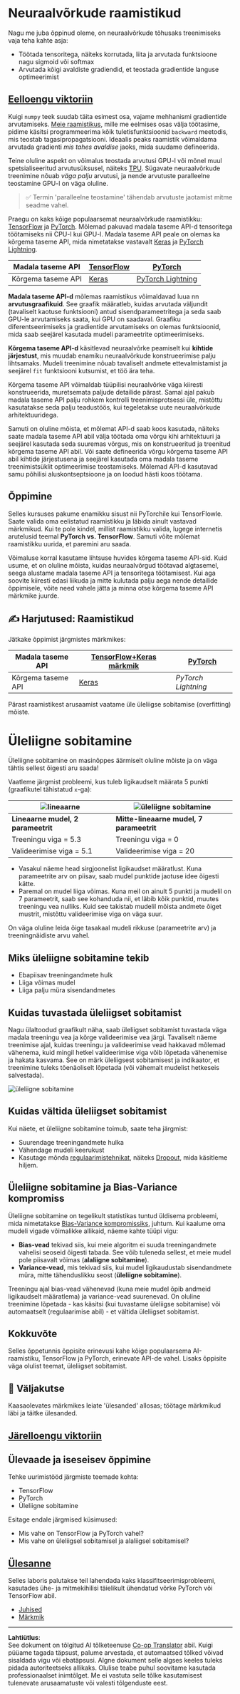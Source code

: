 <!--
CO_OP_TRANSLATOR_METADATA:
{
  "original_hash": "ddd216f558a255260a9374008002c971",
  "translation_date": "2025-10-11T11:32:35+00:00",
  "source_file": "lessons/3-NeuralNetworks/05-Frameworks/README.md",
  "language_code": "et"
}
-->
# Neuraalvõrkude raamistikud

Nagu me juba õppinud oleme, on neuraalvõrkude tõhusaks treenimiseks vaja teha kahte asja:

* Töötada tensoritega, näiteks korrutada, liita ja arvutada funktsioone nagu sigmoid või softmax
* Arvutada kõigi avaldiste gradiendid, et teostada gradientide languse optimeerimist

## [Eelloengu viktoriin](https://ff-quizzes.netlify.app/en/ai/quiz/9)

Kuigi `numpy` teek suudab täita esimest osa, vajame mehhanismi gradientide arvutamiseks. [Meie raamistikus](../04-OwnFramework/OwnFramework.ipynb), mille me eelmises osas välja töötasime, pidime käsitsi programmeerima kõik tuletisfunktsioonid `backward` meetodis, mis teostab tagasipropagatsiooni. Ideaalis peaks raamistik võimaldama arvutada gradienti *mis tahes avaldise* jaoks, mida suudame defineerida.

Teine oluline aspekt on võimalus teostada arvutusi GPU-l või mõnel muul spetsialiseeritud arvutusüksusel, näiteks [TPU](https://en.wikipedia.org/wiki/Tensor_Processing_Unit). Sügavate neuraalvõrkude treenimine nõuab *väga palju* arvutusi, ja nende arvutuste paralleelne teostamine GPU-l on väga oluline.

> ✅ Termin 'paralleelne teostamine' tähendab arvutuste jaotamist mitme seadme vahel.

Praegu on kaks kõige populaarsemat neuraalvõrkude raamistikku: [TensorFlow](http://TensorFlow.org) ja [PyTorch](https://pytorch.org/). Mõlemad pakuvad madala taseme API-d tensoritega töötamiseks nii CPU-l kui GPU-l. Madala taseme API peale on olemas ka kõrgema taseme API, mida nimetatakse vastavalt [Keras](https://keras.io/) ja [PyTorch Lightning](https://pytorchlightning.ai/).

Madala taseme API | [TensorFlow](http://TensorFlow.org) | [PyTorch](https://pytorch.org/)
------------------|-------------------------------------|--------------------------------
Kõrgema taseme API| [Keras](https://keras.io/) | [PyTorch Lightning](https://pytorchlightning.ai/)

**Madala taseme API-d** mõlemas raamistikus võimaldavad luua nn **arvutusgraafikuid**. See graafik määratleb, kuidas arvutada väljundit (tavaliselt kaotuse funktsiooni) antud sisendparameetritega ja seda saab GPU-le arvutamiseks saata, kui GPU on saadaval. Graafiku diferentseerimiseks ja gradientide arvutamiseks on olemas funktsioonid, mida saab seejärel kasutada mudeli parameetrite optimeerimiseks.

**Kõrgema taseme API-d** käsitlevad neuraalvõrke peamiselt kui **kihtide järjestust**, mis muudab enamiku neuraalvõrkude konstrueerimise palju lihtsamaks. Mudeli treenimine nõuab tavaliselt andmete ettevalmistamist ja seejärel `fit` funktsiooni kutsumist, et töö ära teha.

Kõrgema taseme API võimaldab tüüpilisi neuraalvõrke väga kiiresti konstrueerida, muretsemata paljude detailide pärast. Samal ajal pakub madala taseme API palju rohkem kontrolli treenimisprotsessi üle, mistõttu kasutatakse seda palju teadustöös, kui tegeletakse uute neuraalvõrkude arhitektuuridega.

Samuti on oluline mõista, et mõlemat API-d saab koos kasutada, näiteks saate madala taseme API abil välja töötada oma võrgu kihi arhitektuuri ja seejärel kasutada seda suuremas võrgus, mis on konstrueeritud ja treenitud kõrgema taseme API abil. Või saate defineerida võrgu kõrgema taseme API abil kihtide järjestusena ja seejärel kasutada oma madala taseme treenimistsüklit optimeerimise teostamiseks. Mõlemad API-d kasutavad samu põhilisi aluskontseptsioone ja on loodud hästi koos töötama.

## Õppimine

Selles kursuses pakume enamikku sisust nii PyTorchile kui TensorFlowle. Saate valida oma eelistatud raamistikku ja läbida ainult vastavad märkmikud. Kui te pole kindel, millist raamistikku valida, lugege internetis arutelusid teemal **PyTorch vs. TensorFlow**. Samuti võite mõlemat raamistikku uurida, et paremini aru saada.

Võimaluse korral kasutame lihtsuse huvides kõrgema taseme API-sid. Kuid usume, et on oluline mõista, kuidas neuraalvõrgud töötavad algtasemel, seega alustame madala taseme API ja tensoritega töötamisest. Kui aga soovite kiiresti edasi liikuda ja mitte kulutada palju aega nende detailide õppimisele, võite need vahele jätta ja minna otse kõrgema taseme API märkmike juurde.

## ✍️ Harjutused: Raamistikud

Jätkake õppimist järgmistes märkmikes:

Madala taseme API | [TensorFlow+Keras märkmik](IntroKerasTF.ipynb) | [PyTorch](IntroPyTorch.ipynb)
------------------|-------------------------------------|--------------------------------
Kõrgema taseme API| [Keras](IntroKeras.ipynb) | *PyTorch Lightning*

Pärast raamistikest arusaamist vaatame üle üleliigse sobitamise (overfitting) mõiste.

# Üleliigne sobitamine

Üleliigne sobitamine on masinõppes äärmiselt oluline mõiste ja on väga tähtis sellest õigesti aru saada!

Vaatleme järgmist probleemi, kus tuleb ligikaudselt määrata 5 punkti (graafikutel tähistatud `x`-ga):

![lineaarne](../../../../../translated_images/overfit1.f24b71c6f652e59e6bed7245ffbeaecc3ba320e16e2221f6832b432052c4da43.et.jpg) | ![üleliigne sobitamine](../../../../../translated_images/overfit2.131f5800ae10ca5e41d12a411f5f705d9ee38b1b10916f284b787028dd55cc1c.et.jpg)
-------------------------|--------------------------
**Lineaarne mudel, 2 parameetrit** | **Mitte-lineaarne mudel, 7 parameetrit**
Treeningu viga = 5.3 | Treeningu viga = 0
Valideerimise viga = 5.1 | Valideerimise viga = 20

* Vasakul näeme head sirgjoonelist ligikaudset määratlust. Kuna parameetrite arv on piisav, saab mudel punktide jaotuse idee õigesti kätte.
* Paremal on mudel liiga võimas. Kuna meil on ainult 5 punkti ja mudelil on 7 parameetrit, saab see kohanduda nii, et läbib kõik punktid, muutes treeningu vea nulliks. Kuid see takistab mudelil mõista andmete õiget mustrit, mistõttu valideerimise viga on väga suur.

On väga oluline leida õige tasakaal mudeli rikkuse (parameetrite arv) ja treeningnäidiste arvu vahel.

## Miks üleliigne sobitamine tekib

  * Ebapiisav treeningandmete hulk
  * Liiga võimas mudel
  * Liiga palju müra sisendandmetes

## Kuidas tuvastada üleliigset sobitamist

Nagu ülaltoodud graafikult näha, saab üleliigset sobitamist tuvastada väga madala treeningu vea ja kõrge valideerimise vea järgi. Tavaliselt näeme treenimise ajal, kuidas treeningu ja valideerimise vead hakkavad mõlemad vähenema, kuid mingil hetkel valideerimise viga võib lõpetada vähenemise ja hakata kasvama. See on märk üleliigsest sobitamisest ja indikaator, et treenimine tuleks tõenäoliselt lõpetada (või vähemalt mudelist hetkeseis salvestada).

![üleliigne sobitamine](../../../../../translated_images/Overfitting.408ad91cd90b4371d0a81f4287e1409c359751adeb1ae450332af50e84f08c3e.et.png)

## Kuidas vältida üleliigset sobitamist

Kui näete, et üleliigne sobitamine toimub, saate teha järgmist:

 * Suurendage treeningandmete hulka
 * Vähendage mudeli keerukust
 * Kasutage mõnda [regulaarimistehnikat](../../4-ComputerVision/08-TransferLearning/TrainingTricks.md), näiteks [Dropout](../../4-ComputerVision/08-TransferLearning/TrainingTricks.md#Dropout), mida käsitleme hiljem.

## Üleliigne sobitamine ja Bias-Variance kompromiss

Üleliigne sobitamine on tegelikult statistikas tuntud üldisema probleemi, mida nimetatakse [Bias-Variance kompromissiks](https://en.wikipedia.org/wiki/Bias%E2%80%93variance_tradeoff), juhtum. Kui kaalume oma mudeli vigade võimalikke allikaid, näeme kahte tüüpi vigu:

* **Bias-vead** tekivad siis, kui meie algoritm ei suuda treeningandmete vahelisi seoseid õigesti tabada. See võib tuleneda sellest, et meie mudel pole piisavalt võimas (**alaliigne sobitamine**).
* **Variance-vead**, mis tekivad siis, kui mudel ligikaudustab sisendandmete müra, mitte tähenduslikku seost (**üleliigne sobitamine**).

Treeningu ajal bias-vead vähenevad (kuna meie mudel õpib andmeid ligikaudselt määratlema) ja variance-vead suurenevad. On oluline treenimine lõpetada - kas käsitsi (kui tuvastame üleliigse sobitamise) või automaatselt (regulaarimise abil) - et vältida üleliigset sobitamist.

## Kokkuvõte

Selles õppetunnis õppisite erinevusi kahe kõige populaarsema AI-raamistiku, TensorFlow ja PyTorch, erinevate API-de vahel. Lisaks õppisite väga olulist teemat, üleliigset sobitamist.

## 🚀 Väljakutse

Kaasaolevates märkmikes leiate 'ülesanded' allosas; töötage märkmikud läbi ja täitke ülesanded.

## [Järelloengu viktoriin](https://ff-quizzes.netlify.app/en/ai/quiz/10)

## Ülevaade ja iseseisev õppimine

Tehke uurimistööd järgmiste teemade kohta:

- TensorFlow
- PyTorch
- Üleliigne sobitamine

Esitage endale järgmised küsimused:

- Mis vahe on TensorFlow ja PyTorch vahel?
- Mis vahe on üleliigsel sobitamisel ja alaliigsel sobitamisel?

## [Ülesanne](lab/README.md)

Selles laboris palutakse teil lahendada kaks klassifitseerimisprobleemi, kasutades ühe- ja mitmekihilisi täielikult ühendatud võrke PyTorch või TensorFlow abil.

* [Juhised](lab/README.md)
* [Märkmik](lab/LabFrameworks.ipynb)

---

**Lahtiütlus**:  
See dokument on tõlgitud AI tõlketeenuse [Co-op Translator](https://github.com/Azure/co-op-translator) abil. Kuigi püüame tagada täpsust, palume arvestada, et automaatsed tõlked võivad sisaldada vigu või ebatäpsusi. Algne dokument selle algses keeles tuleks pidada autoriteetseks allikaks. Olulise teabe puhul soovitame kasutada professionaalset inimtõlget. Me ei vastuta selle tõlke kasutamisest tulenevate arusaamatuste või valesti tõlgenduste eest.